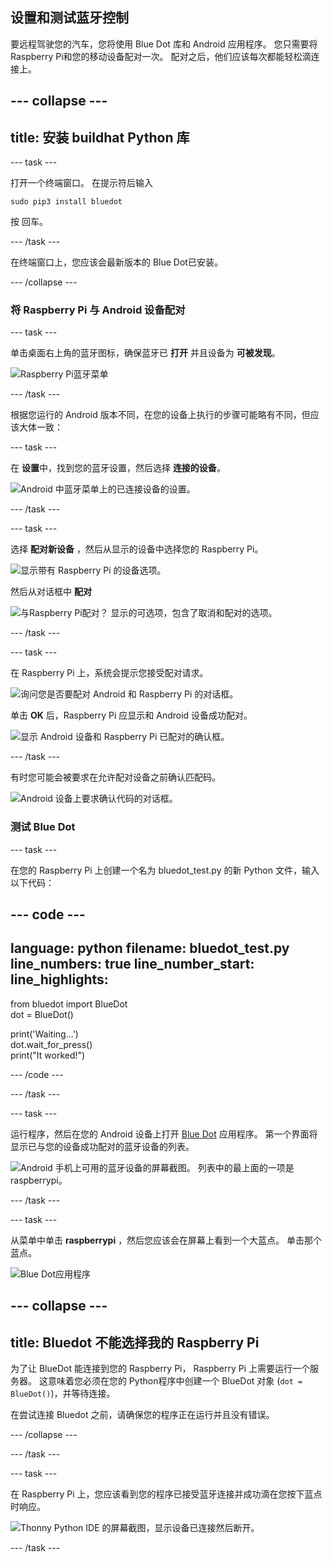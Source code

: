 ## 设置和测试蓝牙控制

要远程驾驶您的汽车，您将使用 Blue Dot 库和 Android 应用程序。 您只需要将Raspberry Pi和您的移动设备配对一次。 配对之后，他们应该每次都能轻松滴连接上。

--- collapse ---
---
title: 安装 buildhat Python 库
---

--- task ---

打开一个终端窗口。 在提示符后输入
```
sudo pip3 install bluedot
```
按 <kbd>回车</kbd>。

--- /task ---

在终端窗口上，您应该会最新版本的 Blue Dot已安装。

--- /collapse ---

### 将 Raspberry Pi 与 Android 设备配对

--- task ---

单击桌面右上角的蓝牙图标，确保蓝牙已 **打开** 并且设备为 **可被发现**。

![Raspberry Pi蓝牙菜单](images/bt_rpi_1.png)

--- /task ---

根据您运行的 Android 版本不同，在您的设备上执行的步骤可能略有不同，但应该大体一致：

--- task ---

在 **设置**中，找到您的蓝牙设置，然后选择 **连接的设备**。

![Android 中蓝牙菜单上的已连接设备的设置。](images/bt_and_1.png)

--- /task ---

--- task ---

选择 **配对新设备** ，然后从显示的设备中选择您的 Raspberry Pi。

![显示带有 Raspberry Pi 的设备选项。](images/bt_and_2.png)

然后从对话框中 **配对**

![与Raspberry Pi配对？ 显示的可选项，包含了取消和配对的选项。](images/bt_and_3.png)

--- /task ---

--- task ---

在 Raspberry Pi 上，系统会提示您接受配对请求。

![询问您是否要配对 Android 和 Raspberry Pi 的对话框。](images/bt_rpi_2.png)

单击 **OK** 后，Raspberry Pi 应显示和 Android 设备成功配对。

![显示 Android 设备和 Raspberry Pi 已配对的确认框。](images/bt_rpi_3.png)

--- /task ---

有时您可能会被要求在允许配对设备之前确认匹配码。

![Android 设备上要求确认代码的对话框。](images/android3.png)

### 测试 Blue Dot

--- task ---

在您的 Raspberry Pi 上创建一个名为 bluedot_test.py 的新 Python 文件，输入以下代码：

--- code ---
---
language: python
filename: bluedot_test.py
line_numbers: true
line_number_start: 
line_highlights: 
---

from bluedot import BlueDot   
dot = BlueDot()   

print('Waiting...')   
dot.wait_for_press()    
print("It worked!")

--- /code ---

--- /task ---

--- task ---

运行程序，然后在您的 Android 设备上打开 [Blue Dot](https://play.google.com/store/apps/details?id=com.stuffaboutcode.bluedot&hl=en_GB&gl=US) 应用程序。 第一个界面将显示已与您的设备成功配对的蓝牙设备的列表。

![Android 手机上可用的蓝牙设备的屏幕截图。 列表中的最上面的一项是 raspberrypi。](images/android4.jpeg)

--- /task ---

--- task ---

从菜单中单击 **raspberrypi** ，然后您应该会在屏幕上看到一个大蓝点。 单击那个蓝点。

![Blue Dot应用程序](images/bt_and_5.png)

--- collapse ---
---
title: Bluedot 不能选择我的 Raspberry Pi
---

 为了让 BlueDot 能连接到您的 Raspberry Pi， Raspberry Pi 上需要运行一个服务器。 这意味着您必须在您的 Python程序中创建一个 BlueDot 对象 (`dot = BlueDot()`)，并等待连接。

 在尝试连接 Bluedot 之前，请确保您的程序正在运行并且没有错误。

--- /collapse ---

--- /task ---

--- task ---

在 Raspberry Pi 上，您应该看到您的程序已接受蓝牙连接并成功滴在您按下蓝点时响应。

![Thonny Python IDE 的屏幕截图，显示设备已连接然后断开。](images/thonny1.png)

--- /task ---
